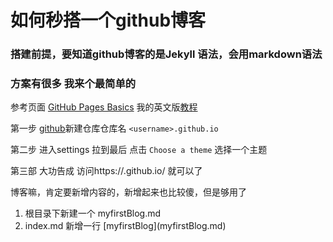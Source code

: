 
# 如何秒搭一个github博客

### 搭建前提，要知道github博客的是Jekyll 语法，会用markdown语法

### 方案有很多 我来个最简单的

参考页面
[GitHub Pages Basics](https://help.github.com/en/categories/github-pages-basics)
我的英文版[教程](https://help.github.com/en/articles/adding-a-jekyll-theme-to-your-github-pages-site-with-the-jekyll-theme-chooser)

第一步 [github](https://github.com/)新建仓库仓库名 ``` <username>.github.io ```

第二步 进入settings 拉到最后 点击 ``` Choose a theme ``` 选择一个主题

第三部 大功告成 访问https://<username>.github.io/ 就可以了

博客嘛，肯定要新增内容的，新增起来也比较傻，但是够用了

1. 根目录下新建一个 myfirstBlog.md
2. index.md 新增一行   \[myfirstBlog\](myfirstBlog.md)
